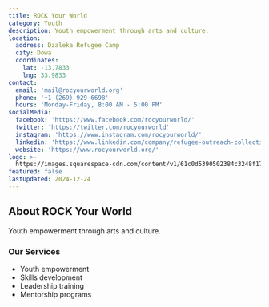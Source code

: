 ```yaml
---
title: ROCK Your World
category: Youth
description: Youth empowerment through arts and culture.
location:
  address: Dzaleka Refugee Camp
  city: Dowa
  coordinates:
    lat: -13.7833
    lng: 33.9833
contact:
  email: 'mail@rocyourworld.org'
  phone: '+1 (269) 929-6698'
  hours: 'Monday-Friday, 8:00 AM - 5:00 PM'
socialMedia:
  facebook: 'https://www.facebook.com/rocyourworld/'
  twitter: 'https://twitter.com/rocyourworld'
  instagram: 'https://www.instagram.com/rocyourworld/'
  linkedin: 'https://www.linkedin.com/company/refugee-outreach-collective/'
  website: 'https://www.rocyourworld.org/'
logo: >-
  https://images.squarespace-cdn.com/content/v1/61c0d5390502384c3248f17a/52ed0a0a-7787-457f-b642-ec64f545bd57/Screen+Shot+2023-06-09+at+15.50.05.jpg?format=1500w
featured: false
lastUpdated: 2024-12-24
---
```


## About ROCK Your World

Youth empowerment through arts and culture.

### Our Services
- Youth empowerment
- Skills development
- Leadership training
- Mentorship programs
